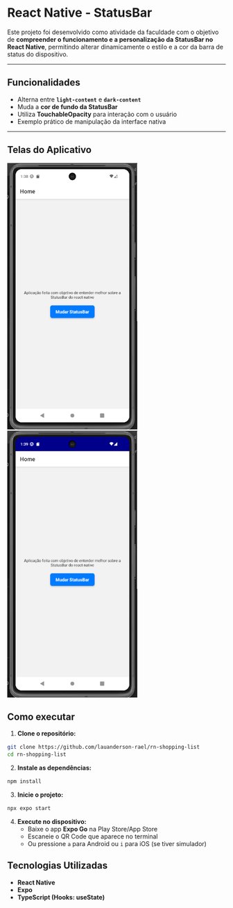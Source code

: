 # React Native - StatusBar

Este projeto foi desenvolvido como atividade da faculdade com o objetivo de **compreender o funcionamento e a personalização da StatusBar no React Native**, permitindo alterar dinamicamente o estilo e a cor da barra de status do dispositivo.

---

## Funcionalidades
- Alterna entre **`light-content`** e **`dark-content`**
- Muda a **cor de fundo da StatusBar**
- Utiliza **TouchableOpacity** para interação com o usuário
- Exemplo prático de manipulação da interface nativa

---

## Telas do Aplicativo
<img src="./screenshots/img1.png" alt="Tela Home" width="300">
<img src="./screenshots/img2.png" alt="Tela Home" width="300">

## Como executar 

1. **Clone o repositório:**

```bash
git clone https://github.com/lauanderson-rael/rn-shopping-list
cd rn-shopping-list
```

2. **Instale as dependências:**

```bash
npm install
```

3. **Inicie o projeto:**

```bash
npx expo start
```

4. **Execute no dispositivo:**
   - Baixe o app **Expo Go** na Play Store/App Store
   - Escaneie o QR Code que aparece no terminal
   - Ou pressione `a` para Android ou `i` para iOS (se tiver simulador)

## Tecnologias Utilizadas
- **React Native**
- **Expo**
- **TypeScript (Hooks: useState)**
